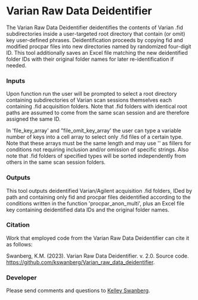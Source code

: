 # Varian Raw Data Deidentifier

The Varian Raw Data Deidentifier deidentifies the contents of Varian .fid subdirectories inside a user-targeted root directory that contain (or omit) key user-defined phrases. Deidentification proceeds by copying fid and modified procpar files into new directories named by randomized four-digit ID. This tool additionally saves an Excel file matching the new deidentified folder IDs with their original folder names for later re-identification if needed. 


### Inputs
Upon function run the user will be prompted to select a root directory containing subdirectories of Varian scan sessions themselves each containing .fid acquisition folders. Note that .fid folders with identical root paths are assumed to come from the same scan session and are therefore assigned the same ID.

In 'file_key_array' and "file_omit_key_array' the user can type a variable number of keys into a cell array to select only .fid files of a certain type. Note that these arrays must be the same length and may use '' as fillers for conditions not requiring inclusion and/or omission of specific strings. Also note that .fid folders of specified types will be sorted independently from others in the same scan session folders. 


### Outputs
This tool outputs deidentified Varian/Agilent acquisition .fid folders, IDed by path and containing only fid and procpar files deidentified according to the conditions written in the function 'procpar_anon_multi', plus an Excel file key containing deidentified data IDs and the original folder names.


### Citation 

Work that employed code from the Varian Raw Data Deidentifier can cite it as follows: 

Swanberg, K.M. (2023). Varian Raw Data Deidentifier. v. 2.0. Source code. https://github.com/kswanberg/Varian_raw_data_deidentifier.


### Developer

Please send comments and questions to [Kelley Swanberg](mailto:k.swanberg@columbia.edu). 
